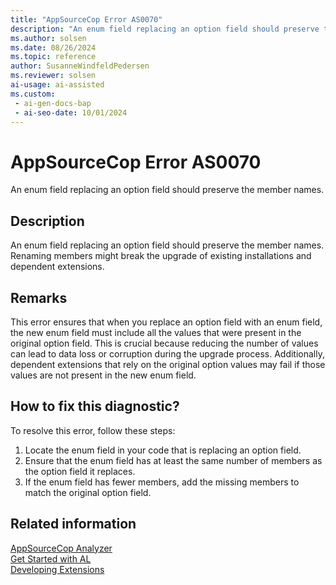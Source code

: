 ```yaml
---
title: "AppSourceCop Error AS0070"
description: "An enum field replacing an option field should preserve the member names."
ms.author: solsen
ms.date: 08/26/2024
ms.topic: reference
author: SusanneWindfeldPedersen
ms.reviewer: solsen
ai-usage: ai-assisted
ms.custom:
 - ai-gen-docs-bap
 - ai-seo-date: 10/01/2024
---
```

[//]: # (START>DO_NOT_EDIT)
[//]: # (IMPORTANT:Do not edit any of the content between here and the END>DO_NOT_EDIT.)
[//]: # (Any modifications should be made in the .xml files in the ModernDev repo.)
# AppSourceCop Error AS0070
An enum field replacing an option field should preserve the member names.

## Description
An enum field replacing an option field should preserve the member names. Renaming members might break the upgrade of existing installations and dependent extensions.

[//]: # (IMPORTANT: END>DO_NOT_EDIT)

## Remarks

This error ensures that when you replace an option field with an enum field, the new enum field must include all the values that were present in the original option field. This is crucial because reducing the number of values can lead to data loss or corruption during the upgrade process. Additionally, dependent extensions that rely on the original option values may fail if those values are not present in the new enum field.

## How to fix this diagnostic?

To resolve this error, follow these steps:

1. Locate the enum field in your code that is replacing an option field.
2. Ensure that the enum field has at least the same number of members as the option field it replaces.
3. If the enum field has fewer members, add the missing members to match the original option field.

## Related information  

[AppSourceCop Analyzer](appsourcecop.md)  
[Get Started with AL](../devenv-get-started.md)  
[Developing Extensions](../devenv-dev-overview.md)  